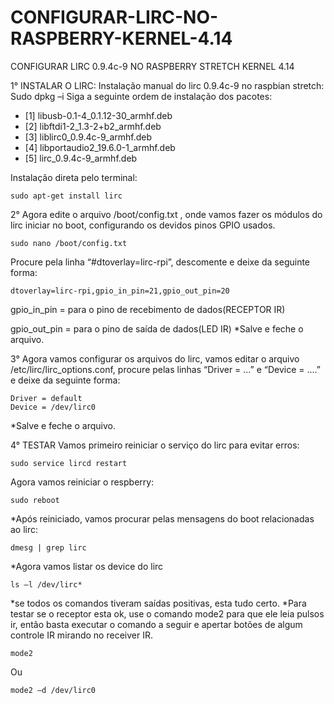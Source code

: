 # CONFIGURAR-LIRC-NO-RASPBERRY-KERNEL-4.14
CONFIGURAR LIRC 0.9.4c-9  NO RASPBERRY STRETCH KERNEL 4.14


1° INSTALAR O LIRC:
Instalação manual do lirc 0.9.4c-9 no raspbian stretch:
Sudo dpkg –i <PACOTE>
Siga a seguinte ordem de instalação dos pacotes:
- [1]    libusb-0.1-4_0.1.12-30_armhf.deb
- [2]    libftdi1-2_1.3-2+b2_armhf.deb
- [3]    liblirc0_0.9.4c-9_armhf.deb
- [4]    libportaudio2_19.6.0-1_armhf.deb
- [5]    lirc_0.9.4c-9_armhf.deb

Instalação direta pelo terminal:
```
sudo apt-get install lirc
```
2° Agora edite o arquivo /boot/config.txt , onde vamos fazer os módulos do lirc iniciar no boot, configurando os devidos pinos GPIO usados.
```
sudo nano /boot/config.txt
```
Procure pela linha “#dtoverlay=lirc-rpi”, descomente e deixe da seguinte forma:
```
dtoverlay=lirc-rpi,gpio_in_pin=21,gpio_out_pin=20
```
gpio_in_pin = para o pino de recebimento de dados(RECEPTOR IR)

gpio_out_pin = para o pino de saída de dados(LED IR)
*Salve e feche o arquivo.

3° Agora vamos configurar os arquivos do lirc, vamos editar o arquivo /etc/lirc/lirc_options.conf, procure pelas linhas “Driver = ...” e “Device =  ....” e deixe da seguinte forma:
```
Driver = default
Device = /dev/lirc0
```
*Salve e feche o arquivo.

4° TESTAR
Vamos primeiro reiniciar o serviço do lirc para evitar erros:
```
sudo service lircd restart
```
Agora vamos reiniciar o respberry:
```
sudo reboot
```

*Após reiniciado, vamos procurar pelas mensagens do boot relacionadas ao lirc:
```
dmesg | grep lirc
```
*Agora vamos listar os device do lirc
```
ls –l /dev/lirc*
```

*se todos os comandos tiveram saídas positivas, esta tudo certo.
*Para testar se o receptor esta ok, use o comando mode2 para que ele leia pulsos ir, então basta executar o comando a seguir e apertar botões de algum controle IR mirando no receiver IR.
```
mode2
```
Ou
```
mode2 –d /dev/lirc0
```

